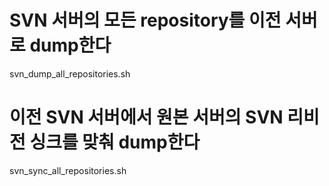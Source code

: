 # SVN 서버의 모든 repository를 이전 서버로 dump한다
svn_dump_all_repositories.sh
# 이전 SVN 서버에서 원본 서버의 SVN 리비전 싱크를 맞춰 dump한다
svn_sync_all_repositories.sh
